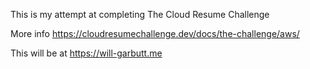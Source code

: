 This is my attempt at completing The Cloud Resume Challenge

More info https://cloudresumechallenge.dev/docs/the-challenge/aws/

This will be at https://will-garbutt.me
